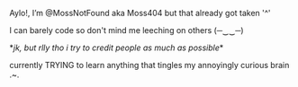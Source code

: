 Aylo!, I’m @MossNotFound aka Moss404 but that already got taken '^'

I can barely code so don't mind me leeching on others (─‿‿─)

\**jk, but rlly tho i try to credit people as much as possible*\*

currently TRYING to learn anything that tingles my annoyingly curious brain .~.

<!---
MossNotFound/MossNotFound is a ✨ special ✨ repository because its `README.md` (this file) appears on your GitHub profile.
You can click the Preview link to take a look at your changes.
--->

